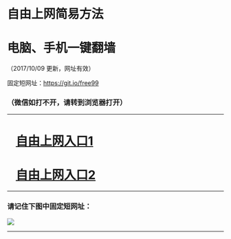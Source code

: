﻿# 自由上网简易方法

# 电脑、手机一键翻墙

（2017/10/09 更新，网址有效）

固定短网址：https://git.io/free99

### （微信如打不开，请转到浏览器打开）


***





# &nbsp;&nbsp; <a href="http://ft1977617317.fwq-tz-1001.info/fwqtz01.html?t=100900113602 " target="_blank">自由上网入口1</a>
# &nbsp;&nbsp; <a href="http://ft2615710217.fwq-tz-1002.info/fwqtz02.html?t=100900129022 " target="_blank">自由上网入口2</a>
***

### 请记住下图中固定短网址：

<img src="https://s3-us-west-2.amazonaws.com/fwq-1001/yjfq-20170905okok.png" /> 


***

